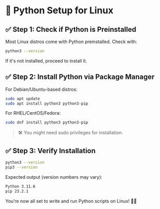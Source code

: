 # 🐧 Python Setup for Linux

## ✅ Step 1: Check if Python is Preinstalled

Most Linux distros come with Python preinstalled. Check with:

```bash
python3 --version
```

If it's not installed, proceed to install it.

## ✅ Step 2: Install Python via Package Manager

For Debian/Ubuntu-based distros:

```bash 
sudo apt update
sudo apt install python3 python3-pip
```

For RHEL/CentOS/Fedora:

```bash
sudo dnf install python3 python3-pip
```

>🛠️ You might need sudo privileges for installation.

## ✅ Step 3: Verify Installation

```bash
python3 --version
pip3 --version
```
Expected output (version numbers may vary):

```bash
Python 3.11.6
pip 23.2.1
```
You’re now all set to write and run Python scripts on Linux! 🧑‍💻
